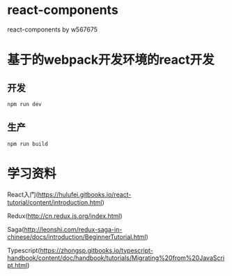 # react-components
react-components by w567675


# 基于的webpack开发环境的react开发

 
## 开发
  ``npm run dev``

## 生产
  
  ``npm run build ``



# 学习资料
React入门(https://hulufei.gitbooks.io/react-tutorial/content/introduction.html)

Redux(http://cn.redux.js.org/index.html)

Saga(http://leonshi.com/redux-saga-in-chinese/docs/introduction/BeginnerTutorial.html)

Typescript(https://zhongsp.gitbooks.io/typescript-handbook/content/doc/handbook/tutorials/Migrating%20from%20JavaScript.html)
